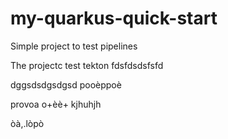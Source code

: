# my-quarkus-quick-start

Simple project to test pipelines

The projectc test tekton
fdsfdsdsfsfd

dggsdsdgsdgsd
pooèppoè

provoa
o+èè+
kjhuhjh

òà,.lòpò



